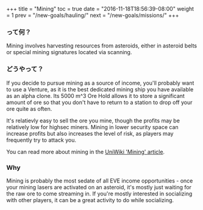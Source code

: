 +++ title = "Mining" toc = true date = "2016-11-18T18:56:39-08:00" weight = 1 prev = "/new-goals/hauling/" next = "/new-goals/missions/" +++

### って何？

Mining involves harvesting resources from asteroids, either in asteroid belts or special mining signatures located via scanning.

### どうやって？

If you decide to pursue mining as a source of income, you'll probably want to use a Venture, as it is the best dedicated mining ship you have available as an alpha clone. Its 5000 m^3 Ore Hold allows it to store a significant amount of ore so that you don't have to return to a station to drop off your ore quite as often.

It's relatievly easy to sell the ore you mine, though the profits may be relatively low for highsec miners. Mining in lower security space can increase profits but also increases the level of risk, as players may frequently try to attack you.

You can read more about mining in the [UniWiki 'Mining' article](http://wiki.eveuniversity.org/Mining).

### Why

Mining is probably the most sedate of all EVE income opportunities - once your mining lasers are activated on an asteroid, it's mostly just waiting for the raw ore to come streaming in. If you're mostly interested in socializing with other players, it can be a great activity to do while socializing.